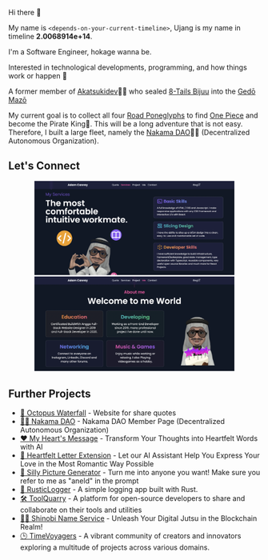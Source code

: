 Hi there 👋

My name is `<depends-on-your-current-timeline>`, Ujang is my name in timeline **2.0068914e+14**.

I'm a Software Engineer, hokage wanna be.

Interested in technological developments, programming, and how things work or happen 🚀

A former member of [Akatsukidev](https://imyours.vercel.app/queue?redirect_uri=https://github.com/akatsukidev)🥷🏽 who sealed [8-Tails Bijuu](https://imyours.vercel.app/queue?redirect_uri=https://naruto.fandom.com/wiki/Gy%C5%ABki) into the [Gedō Mazō](https://imyours.vercel.app/queue?redirect_uri=https://naruto.fandom.com/wiki/Demonic_Statue_of_the_Outer_Path)

My current goal is to collect all four [Road Poneglyphs](https://imyours.vercel.app/queue?redirect_uri=https://onepiece.fandom.com/wiki/Poneglyph) to find [One Piece](https://imyours.vercel.app/queue?redirect_uri=https://onepiece.fandom.com/wiki/One_Piece) and become the Pirate King👑. This will be a long adventure that is not easy. Therefore, I built a large fleet, namely the [Nakama DAO](https://imyours.vercel.app/queue?redirect_uri=https://nakama-dao.vercel.app/)🏴‍☠️ (Decentralized Autonomous Organization).

## Let's Connect

<p align="center">
  <a href="https://imyours.vercel.app/queue?redirect_uri=/#services">
    <img src="./resources/services.webp" width="400" alt="Portfolio Website - Services"/>
  </a>
  <a href="https://imyours.vercel.app/queue?redirect_uri=/#me">
    <img src="./resources/me.webp" width="400" alt="Portfolio Website - Me"/>
  </a>
</p>

## Further Projects

- [🐙 Octopus Waterfall](https://imyours.vercel.app/queue?redirect_uri=https://octopuswaterfall.web.app/) - Website for share quotes
- [🏴‍☠️ Nakama DAO](https://imyours.vercel.app/queue?redirect_uri=https://nakama-dao.vercel.app/) - Nakama DAO Member Page (Decentralized Autonomous Organization)
- [❤️ My Heart's Message](https://imyours.vercel.app/queue?redirect_uri=https://my-hearts-message.vercel.app/?fr=gh) - Transform Your Thoughts into Heartfelt Words with AI
- [💌 Heartfelt Letter Extension](https://imyours.vercel.app/queue?redirect_uri=https://github.com/adamcanray/heartfelt-letters-extension) - Let our AI Assistant Help You Express Your Love in the Most Romantic Way Possible
- [🤪 Silly Picture Generator](https://imyours.vercel.app/queue?redirect_uri=https://silly-picture-generator.vercel.app/) - Turn me into anyone you want! Make sure you refer to me as "aneld" in the prompt
- [📃 RusticLogger](https://imyours.vercel.app/queue?redirect_uri=https://github.com/adamcanray/rustic-logger) - A simple logging app built with Rust.
- [🛠️ ToolQuarry](https://imyours.vercel.app/queue?redirect_uri=https://github.com/orgs/toolquarry) - A platform for open-source developers to share and collaborate on their tools and utilities
- [🥷🏽 Shinobi Name Service](https://imyours.vercel.app/queue?redirect_uri=https://shinobi-name-service-web3.vercel.app/) - Unleash Your Digital Jutsu in the Blockchain Realm!
- [🕒 TimeVoyagers](https://imyours.vercel.app/queue?redirect_uri=https://github.com/TimeVoyagers) - A vibrant community of creators and innovators exploring a multitude of projects across various domains.

